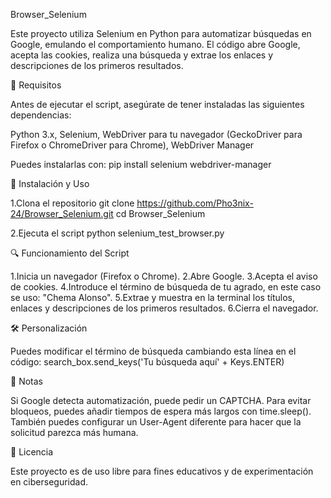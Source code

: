 Browser_Selenium

Este proyecto utiliza Selenium en Python para automatizar búsquedas en Google, emulando el comportamiento humano. El código abre Google, acepta las cookies, realiza una búsqueda y extrae los enlaces y descripciones de los primeros resultados.

📌 Requisitos

Antes de ejecutar el script, asegúrate de tener instaladas las siguientes dependencias:

Python 3.x, Selenium, WebDriver para tu navegador (GeckoDriver para Firefox o ChromeDriver para Chrome), WebDriver Manager

Puedes instalarlas con:
pip install selenium webdriver-manager

🚀 Instalación y Uso

1.Clona el repositorio
git clone https://github.com/Pho3nix-24/Browser_Selenium.git
cd Browser_Selenium

2.Ejecuta el script
python selenium_test_browser.py

🔍 Funcionamiento del Script

1.Inicia un navegador (Firefox o Chrome).
2.Abre Google.
3.Acepta el aviso de cookies.
4.Introduce el término de búsqueda de tu agrado, en este caso se uso: "Chema Alonso".
5.Extrae y muestra en la terminal los títulos, enlaces y descripciones de los primeros resultados.
6.Cierra el navegador.

🛠 Personalización

Puedes modificar el término de búsqueda cambiando esta línea en el código:
search_box.send_keys('Tu búsqueda aquí' + Keys.ENTER)

📝 Notas

Si Google detecta automatización, puede pedir un CAPTCHA. Para evitar bloqueos, puedes añadir tiempos de espera más largos con time.sleep(). También puedes configurar un User-Agent diferente para hacer que la solicitud parezca más humana.

📜 Licencia

Este proyecto es de uso libre para fines educativos y de experimentación en ciberseguridad.
